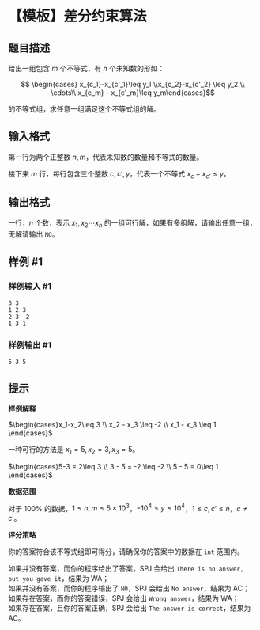 # 【模板】差分约束算法

## 题目描述

给出一组包含 $m$ 个不等式，有 $n$ 个未知数的形如：

$$ \begin{cases} x_{c_1}-x_{c'_1}\leq y_1 \\x_{c_2}-x_{c'_2} \leq y_2 \\ \cdots\\ x_{c_m} - x_{c'_m}\leq
y_m\end{cases}$$

的不等式组，求任意一组满足这个不等式组的解。

## 输入格式

第一行为两个正整数 $n,m$，代表未知数的数量和不等式的数量。

接下来 $m$ 行，每行包含三个整数 $c,c',y$，代表一个不等式 $x_c-x_{c'}\leq y$。

## 输出格式

一行，$n$ 个数，表示 $x_1 , x_2 \cdots x_n$ 的一组可行解，如果有多组解，请输出任意一组，无解请输出 `NO`。

## 样例 #1

### 样例输入 #1

```
3 3
1 2 3
2 3 -2
1 3 1
```

### 样例输出 #1

```
5 3 5
```

## 提示

**样例解释**

$\begin{cases}x_1-x_2\leq 3 \\ x_2 - x_3 \leq -2 \\ x_1 - x_3 \leq 1 \end{cases}$

一种可行的方法是 $x_1 = 5, x_2 = 3, x_3 = 5$。

$\begin{cases}5-3 = 2\leq 3 \\ 3 - 5 = -2 \leq -2 \\ 5 - 5 = 0\leq 1 \end{cases}$

**数据范围**

对于 $100\%$ 的数据，$1\leq n,m \leq 5\times 10^3$，$-10^4\leq y\leq 10^4$，$1\leq c,c'\leq n$，$c \neq c'$。

**评分策略**

你的答案符合该不等式组即可得分，请确保你的答案中的数据在 `int` 范围内。

如果并没有答案，而你的程序给出了答案，SPJ 会给出 `There is no answer, but you gave it`，结果为 WA；    
如果并没有答案，而你的程序输出了 `NO`，SPJ 会给出 `No answer`，结果为 AC；       
如果存在答案，而你的答案错误，SPJ 会给出 `Wrong answer`，结果为 WA；    
如果存在答案，且你的答案正确，SPJ 会给出 `The answer is correct`，结果为 AC。